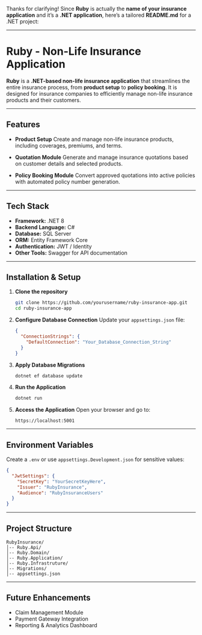 Thanks for clarifying! Since **Ruby** is actually the **name of your insurance application** and it’s a **.NET application**, here’s a tailored **README.md** for a .NET project:

---

# Ruby - Non-Life Insurance Application

**Ruby** is a **.NET-based non-life insurance application** that streamlines the entire insurance process, from **product setup** to **policy booking**. It is designed for insurance companies to efficiently manage non-life insurance products and their customers.

---

## **Features**

- **Product Setup**
  Create and manage non-life insurance products, including coverages, premiums, and terms.

- **Quotation Module**
  Generate and manage insurance quotations based on customer details and selected products.

- **Policy Booking Module**
  Convert approved quotations into active policies with automated policy number generation.

---

## **Tech Stack**

- **Framework:** .NET 8
- **Backend Language:** C#
- **Database:** SQL Server
- **ORM:** Entity Framework Core
- **Authentication:** JWT / Identity
- **Other Tools:** Swagger for API documentation

---

## **Installation & Setup**

1. **Clone the repository**

   ```bash
   git clone https://github.com/yourusername/ruby-insurance-app.git
   cd ruby-insurance-app
   ```

2. **Configure Database Connection**
   Update your `appsettings.json` file:

   ```json
   {
     "ConnectionStrings": {
       "DefaultConnection": "Your_Database_Connection_String"
     }
   }
   ```

3. **Apply Database Migrations**

   ```bash
   dotnet ef database update
   ```

4. **Run the Application**

   ```bash
   dotnet run
   ```

5. **Access the Application**
   Open your browser and go to:

   ```
   https://localhost:5001
   ```

---

## **Environment Variables**

Create a `.env` or use `appsettings.Development.json` for sensitive values:

```json
{
  "JwtSettings": {
    "SecretKey": "YourSecretKeyHere",
    "Issuer": "RubyInsurance",
    "Audience": "RubyInsuranceUsers"
  }
}
```

---

## **Project Structure**

```
RubyInsurance/
│-- Ruby.Api/
│-- Ruby.Domain/
│-- Ruby.Application/
│-- Ruby.Infrastruture/
│-- Migrations/
│-- appsettings.json
```

---

## **Future Enhancements**

- Claim Management Module
- Payment Gateway Integration
- Reporting & Analytics Dashboard
